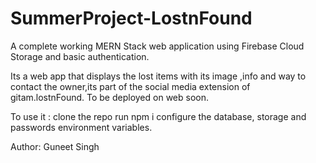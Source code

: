 # SummerProject-LostnFound
A complete working MERN Stack web application using Firebase Cloud Storage and basic authentication.

Its a web app that displays the lost items with its image ,info and way to contact the owner,its part of the social media extension of gitam.lostnFound.
To be deployed on web soon.

To use it :
clone the repo 
run npm i 
configure the database, storage and passwords environment variables.

Author: Guneet Singh
